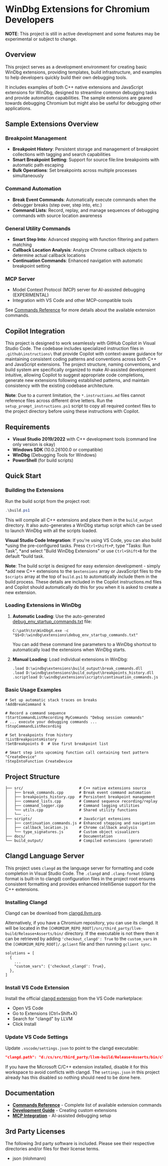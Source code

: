 # WinDbg Extensions for Chromium Developers

**NOTE**: This project is still in active development and some features
may be experimental or subject to change.

## Overview

This project serves as a development environment for creating basic
WinDbg extensions, providing templates, build infrastructure, and examples to
help developers quickly build their own debugging tools.

It includes examples of both C++ native extensions and JavaScript
extensions for WinDbg, designed to streamline common debugging tasks and provide
automation capabilities. The sample extensions are geared towards debugging
Chromium but might also be useful for debugging other applications.

## Sample Extensions Overview

### **Breakpoint Management**
- **Breakpoint History**: Persistent storage and management of breakpoint collections
  with tagging and search capabilities
- **Smart Breakpoint Setting**: Support for source file:line breakpoints with automatic
  path escaping
- **Bulk Operations**: Set breakpoints across multiple processes simultaneously

### **Command Automation**
- **Break Event Commands**: Automatically execute commands when the debugger breaks
  (step over, step into, etc.)
- **Command Lists**: Record, replay, and manage sequences of debugging commands with
  source location awareness

### **General Utility Commands**
- **Smart Step Into**: Advanced stepping with function filtering and pattern matching
- **Callback Location Analysis**: Analyze Chrome callback objects to determine actual
  callback locations
- **Continuation Commands**: Enhanced navigation with automatic breakpoint setting

### **MCP Server**
- Model Context Protocol (MCP) server for AI-assisted debugging (EXPERIMENTAL)
- Integration with VS Code and other MCP-compatible tools

See [Commands Reference](docs/commands.md) for more details about the available extension commands.

## Copilot Integration

This project is designed to work seamlessly with GitHub Copilot in Visual Studio
Code. The codebase includes specialized instruction files in
`.github\instructions\` that provide Copilot with context-aware guidance for
maintaining consistent coding patterns and conventions across both C++ and
JavaScript extensions. The project structure, naming conventions, and build
system are specifically organized to make AI-assisted development intuitive,
allowing Copilot to suggest appropriate code completions, generate new
extensions following established patterns, and maintain consistency with the
existing codebase architecture.

**Note**: Due to a current limitation, the `*.instructions.md` files cannot
reference files across different drive letters. Run the
`setup_prompt_instructions.ps1` script to copy all required context files to
the project directory before using these instructions with Copilot.

## Requirements

- **Visual Studio 2019/2022** with C++ development tools (command line only version is okay)
- **Windows SDK** (10.0.26100.0 or compatible)
- **WinDbg** (Debugging Tools for Windows)
- **PowerShell** (for build scripts)

## Quick Start

### Building the Extensions

Run the build script from the project root:

```powershell
.\build.ps1
```

This will compile all C++ extensions and place them in the `build_output`
directory. It also auto-generates a WinDbg startup script which can be
used to launch WinDbg with all the scripts loaded.

**Visual Studio Code Integration**: If you're using VS Code, you can also build
*using the pre-configured tasks. Press `Ctrl+Shift+P`, type "Tasks: Run Task",
*and select "Build WinDbg Extensions" or use `Ctrl+Shift+B` for the default
*build task.

**Note**: The build script is designed for easy extension development - simply
*add new C++ extensions to the `$extensions` array or JavaScript files to the
`$scripts` array at the top of `build.ps1` to automatically include them in the
build process. These details are included in the Copilot instructions.md files
and Copilot should automatically do this for you when it is asked to create
a new extension.

### Loading Extensions in WinDbg

1. **Automatic Loading**: Use the auto-generated
   [debug_env_startup_commands.txt](debug_env_startup_commands.txt) file:
   ```
   C:\path\to\WinDbgX.exe -c "$$<D:\windbg\extensions\debug_env_startup_commands.txt"
   ```
   You can add these command line parameters to a WinDbg shortcut to automatically
   load the extensions when WinDbg starts.

2. **Manual Loading**: Load individual extensions in WinDbg:
   ```
   .load D:\windbg\extensions\build_output\break_commands.dll
   .load D:\windbg\extensions\build_output\breakpoints_history.dll
   .scriptload D:\windbg\extensions\scripts\continuation_commands.js
   ```

### Basic Usage Examples

```windbg
# Set up automatic stack traces on breaks
!AddBreakCommand k

# Record a command sequence
!StartCommandListRecording MyCommands "Debug session commands"
# ... execute your debugging commands ...
!StopCommandListRecording

# Set breakpoints from history
!ListBreakpointsHistory
!SetBreakpoints 0  # Use first breakpoint list

# Smart step into upcoming function call containing text pattern "CreateDevice"
!StepIntoFunction CreateDevice
```

## Project Structure

```
├── src/                         # C++ native extensions source
│   ├── break_commands.cpp       # Break event command automation
│   ├── breakpoints_history.cpp  # Persistent breakpoint management
│   ├── command_lists.cpp        # Command sequence recording/replay
│   ├── command_logger.cpp       # Command logging utilities
│   └── utils.cpp                # Shared utility functions
│   └── ...
├── scripts/                     # JavaScript extensions
│   ├── continuation_commands.js # Enhanced stepping and navigation
│   ├── callback_location.js     # Chrome callback analysis
│   └── type_signatures.js       # Custom object visualizers
├── docs/                        # Documentation
└── build_output/                # Compiled extensions (generated)
```

## Clangd Language Server

This project uses `clangd` as the language server for formatting and code
completion in Visual Studio Code. The `.clangd` and `.clang-format` (clang
format is built-in to clangd) configuration files in the project root ensures
consistent formatting and provides enhanced IntelliSense support for the C++
extensions.

### Installing Clangd

Clangd can be download from [clangd.llvm.org](https://clangd.llvm.org/installation).

Alternatively, if you have a Chromium repository, you can use its clangd.  It
will be located in the
`[CHROMIUM_REPO_ROOT]/src/third_party/llvm-build/Release+Asserts/bin/`
directory.  If the executable is not there then it can be retrieved by adding
`'checkout_clangd': True` to the `custom_vars` in the
`[CHROMIUM_REPO_ROOT]/.gclient` file and then running `gclient sync`.
  ```
  solutions = [
    {
      ...
      "custom_vars": {'checkout_clangd': True},
    },
  ]
  ```


### Install VS Code Extension

Install the official [clangd extension](https://marketplace.visualstudio.com/items?itemName=llvm-vs-code-extensions.vscode-clangd) from the VS Code marketplace:
- Open VS Code
- Go to Extensions (Ctrl+Shift+X)
- Search for "clangd" by LLVM
- Click Install

### Update VS Code Settings

Update `.vscode/settings.json` to point to the clangd executable:
```json
"clangd.path": "d:/cs/src/third_party/llvm-build/Release+Asserts/bin/clangd.exe"
```

If you have the Microsoft C/C++ extension installed, disable it for this workspace to avoid conflicts with clangd. The `settings.json` in this project
already has this disabled so nothing should need to be done here.

## Documentation

- **[Commands Reference](docs/commands.md)** - Complete list of available extension
  commands
- **[Development Guide](docs/windbg_extensions_guide.md)** - Creating custom extensions
- **[MCP Integration](docs/mcp_server_setup.md)** - AI-assisted
  debugging setup

## 3rd Party Licenses

The following 3rd party software is included.
Please see their respective directories and/or files for their license terms.

* json (nlohmann)
